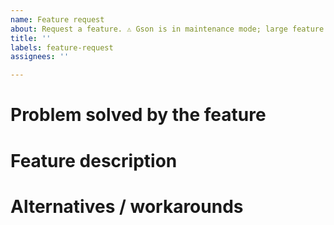```yaml
---
name: Feature request
about: Request a feature. ⚠️ Gson is in maintenance mode; large feature requests might be rejected.
title: ''
labels: feature-request
assignees: ''

---
```


# Problem solved by the feature
<!-- Describe which problem the requested feature solves -->


# Feature description
<!-- Describe the feature -->


# Alternatives / workarounds
<!-- Describe alternatives or workarounds in case you are aware of any -->


